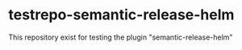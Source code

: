 # testrepo-semantic-release-helm

This repository exist for testing the plugin "semantic-release-helm"